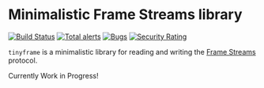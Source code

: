 # Minimalistic Frame Streams library

[![Build Status](https://travis-ci.com/DNS-OARC/tinyframe.svg?branch=develop)](https://travis-ci.com/DNS-OARC/tinyframe) [![Total alerts](https://img.shields.io/lgtm/alerts/g/DNS-OARC/tinyframe.svg?logo=lgtm&logoWidth=18)](https://lgtm.com/projects/g/DNS-OARC/tinyframe/alerts/) [![Bugs](https://sonarcloud.io/api/project_badges/measure?project=dns-oarc%3Atinyframe&metric=bugs)](https://sonarcloud.io/dashboard?id=dns-oarc%3Atinyframe) [![Security Rating](https://sonarcloud.io/api/project_badges/measure?project=dns-oarc%3Atinyframe&metric=security_rating)](https://sonarcloud.io/dashboard?id=dns-oarc%3Atinyframe)

`tinyframe` is a minimalistic library for reading and writing the
[Frame Streams](https://github.com/farsightsec/fstrm) protocol.

Currently Work in Progress!
